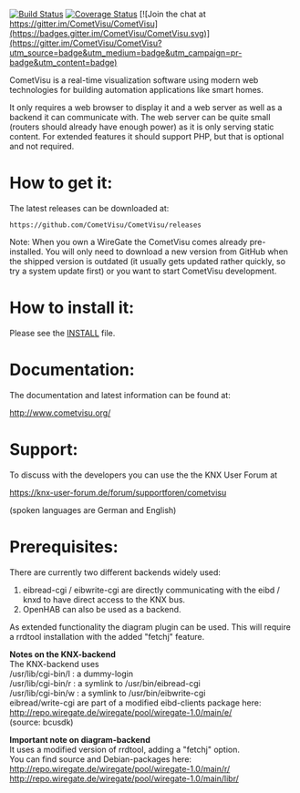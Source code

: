 [![Build Status](https://travis-ci.org/CometVisu/CometVisu.svg?branch=develop)](https://travis-ci.org/CometVisu/CometVisu) [![Coverage Status](https://coveralls.io/repos/github/CometVisu/CometVisu/badge.svg?branch=develop)](https://coveralls.io/github/CometVisu/CometVisu?branch=develop)
[![Join the chat at https://gitter.im/CometVisu/CometVisu](https://badges.gitter.im/CometVisu/CometVisu.svg)](https://gitter.im/CometVisu/CometVisu?utm_source=badge&utm_medium=badge&utm_campaign=pr-badge&utm_content=badge)

CometVisu is a real-time visualization software using modern web technologies for
building automation applications like smart homes.

It only requires a web browser to display it and a web server as well as a 
backend it can communicate with. The web server can be quite small (routers
should already have enough power) as it is only serving static content. For 
extended features it should support PHP, but that is optional and not required.

How to get it:
==============

The latest releases can be downloaded at:

    https://github.com/CometVisu/CometVisu/releases
    
Note: When you own a WireGate the CometVisu comes already pre-installed.
You will only need to download a new version from GitHub when the shipped version
is outdated (it usually gets updated rather quickly, so try a system update 
first) or you want to start CometVisu development.

How to install it:
==================

Please see the [INSTALL](./INSTALL) file.

Documentation:
==============

The documentation and latest information can be found at:
    
http://www.cometvisu.org/
    
Support:
========

To discuss with the developers you can use the the KNX User Forum
at 

https://knx-user-forum.de/forum/supportforen/cometvisu

(spoken languages are German and English)

Prerequisites:
==============

There are currently two different backends widely used: 

1. eibread-cgi / eibwrite-cgi are directly communicating with the eibd / knxd to have direct access to the KNX bus.
2. OpenHAB can also be used as a backend.

As extended functionality the diagram plugin can be used. This will require 
a rrdtool installation with the added "fetchj" feature.

**Notes on the KNX-backend**  
The KNX-backend uses  
/usr/lib/cgi-bin/l : a dummy-login  
/usr/lib/cgi-bin/r : a symlink to /usr/bin/eibread-cgi  
/usr/lib/cgi-bin/w : a symlink to /usr/bin/eibwrite-cgi  
eibread/write-cgi are part of a modified eibd-clients package here:  
http://repo.wiregate.de/wiregate/pool/wiregate-1.0/main/e/  
(source: bcusdk)  

**Important note on diagram-backend**  
It uses a modified version of rrdtool, adding a "fetchj" option.  
You can find source and Debian-packages here:  
http://repo.wiregate.de/wiregate/pool/wiregate-1.0/main/r/  
http://repo.wiregate.de/wiregate/pool/wiregate-1.0/main/libr/  
